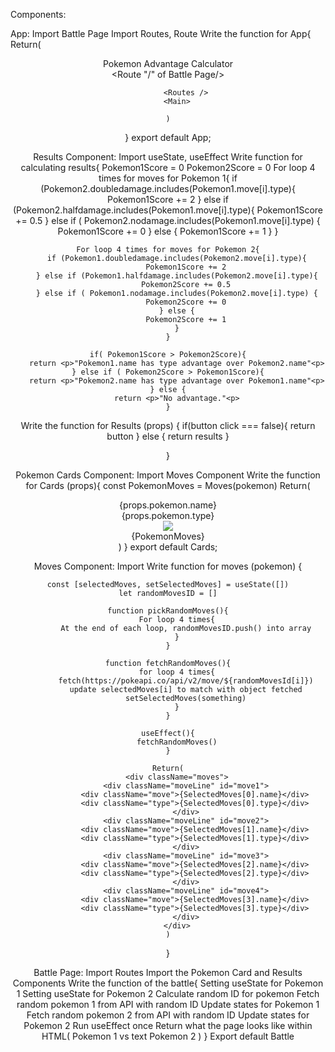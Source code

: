 Components:

App:
Import Battle Page
Import Routes, Route
Write the function for App{
    Return(
        <Header> 
            Pokemon Advantage Calculator
        <Header> 
        <Main>
            <Routes />
                <Route "/" of Battle Page/>

            <Routes />
        <Main>

    )
}
export default App;



Results Component:
Import useState, useEffect
Write function for calculating results{
    Pokemon1Score = 0
    Pokemon2Score = 0
    For loop 4 times for moves for Pokemon 1{
        if (Pokemon2.doubledamage.includes(Pokemon1.move[i].type){
            Pokemon1Score += 2
        } else if (Pokemon2.halfdamage.includes(Pokemon1.move[i].type){
            Pokemon1Score += 0.5
        } else if ( Pokemon2.nodamage.includes(Pokemon1.move[i].type) {
            Pokemon1Score += 0
        } else {
            Pokemon1Score += 1
        }
    } 

    For loop 4 times for moves for Pokemon 2{
        if (Pokemon1.doubledamage.includes(Pokemon2.move[i].type){
            Pokemon1Score += 2
        } else if (Pokemon1.halfdamage.includes(Pokemon2.move[i].type){
            Pokemon2Score += 0.5
        } else if ( Pokemon1.nodamage.includes(Pokemon2.move[i].type) {
            Pokemon2Score += 0
        } else {
            Pokemon2Score += 1
        }
    }

    if( Pokemon1Score > Pokemon2Score){
        return <p>"Pokemon1.name has type advantage over Pokemon2.name"<p>
    } else if ( Pokemon2Score > Pokemon1Score){
        return <p>"Pokemon2.name has type advantage over Pokemon1.name"<p>
    } else {
        return <p>"No advantage."<p>
    }


Write the function for Results (props) {
    if(button click === false){
        return button
    } else {
        return results
    }

}







Pokemon Cards Component:
Import Moves Component
Write the function for Cards (props){
    const PokemonMoves = Moves(pokemon)
    Return( 
        <div className="card">
            <div className="cardTop">
                <div className="name">{props.pokemon.name}</div>
                <div className="type">{props.pokemon.type}</div>
            </div>
            <div className="img">
                <img src="{prop.pokemon.img}"/>
            </div>
            {PokemonMoves}
        </div>
    )
}
export default Cards;


Moves Component:
Import
Write function for moves (pokemon) {
    
    const [selectedMoves, setSelectedMoves] = useState([])
    let randomMovesID = []
    
    function pickRandomMoves(){
        For loop 4 times{
            At the end of each loop, randomMovesID.push() into array
        }
    }
    
    function fetchRandomMoves(){
        for loop 4 times{
            fetch(https://pokeapi.co/api/v2/move/${randomMovesId[i]})
            update selectedMoves[i] to match with object fetched
            setSelectedMoves(something)
        }
    }

    useEffect(){
        fetchRandomMoves()
    }

    Return(
        <div className="moves">
            <div className="moveLine" id="move1">
                <div className="move">{SelectedMoves[0].name}</div>
                <div className="type">{SelectedMoves[0].type}</div>
            </div>
            <div className="moveLine" id="move2">
                <div className="move">{SelectedMoves[1].name}</div>
                <div className="type">{SelectedMoves[1].type}</div>
            </div>
            <div className="moveLine" id="move3">
                <div className="move">{SelectedMoves[2].name}</div>
                <div className="type">{SelectedMoves[2].type}</div>
            </div>
            <div className="moveLine" id="move4">
                <div className="move">{SelectedMoves[3].name}</div>
                <div className="type">{SelectedMoves[3].type}</div>
            </div>
        </div>
    )
}


Battle Page:
Import Routes
Import the Pokemon Card and Results Components
Write the function of the battle{
    Setting useState for Pokemon 1
    Setting useState for Pokemon 2
    Calculate random ID for pokemon
    Fetch random pokemon 1 from API with random ID
         Update states for Pokemon 1
    Fetch random pokemon 2 from API with random ID
        Update states for Pokemon 2
    Run useEffect once
    Return what the page looks like within HTML(
        Pokemon 1
        vs text
        Pokemon 2
    )
}
Export default Battle